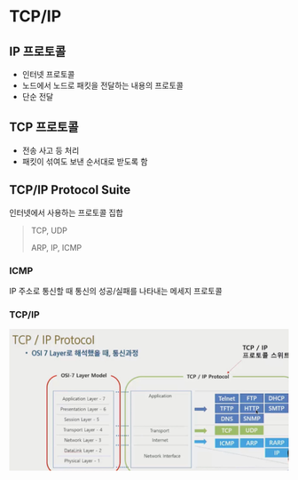 # TCP/IP

## IP 프로토콜

- 인터넷 프로토콜
- 노드에서 노드로 패킷을 전달하는 내용의 프로토콜
- 단순 전달



## TCP 프로토콜

- 전송 사고 등 처리
- 패킷이 섞여도 보낸 순서대로 받도록 함



## TCP/IP Protocol Suite

인터넷에서 사용하는 프로토콜 집합

> TCP, UDP
>
> ARP, IP, ICMP



### ICMP

IP 주소로 통신할 때 통신의 성공/실패를 나타내는 메세지 프로토콜

### TCP/IP

![protocol](TCP_IP_protocol.assets/protocol.jpg)